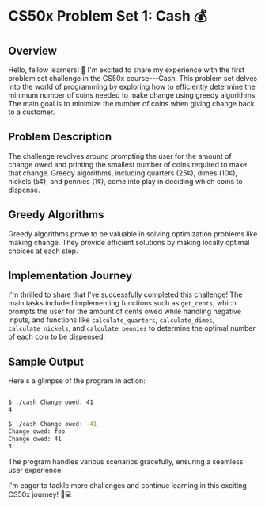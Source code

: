 CS50x Problem Set 1: Cash 💰
============================

Overview
--------

Hello, fellow learners! 🚀 I'm excited to share my experience with the first problem set challenge in the CS50x course---Cash. This problem set delves into the world of programming by exploring how to efficiently determine the minimum number of coins needed to make change using greedy algorithms. The main goal is to minimize the number of coins when giving change back to a customer.

Problem Description
-------------------

The challenge revolves around prompting the user for the amount of change owed and printing the smallest number of coins required to make that change. Greedy algorithms, including quarters (25¢), dimes (10¢), nickels (5¢), and pennies (1¢), come into play in deciding which coins to dispense.

Greedy Algorithms 
--------------------

Greedy algorithms prove to be valuable in solving optimization problems like making change. They provide efficient solutions by making locally optimal choices at each step.

Implementation Journey
----------------------

I'm thrilled to share that I've successfully completed this challenge! The main tasks included implementing functions such as `get_cents`, which prompts the user for the amount of cents owed while handling negative inputs, and functions like `calculate_quarters`, `calculate_dimes`, `calculate_nickels`, and `calculate_pennies` to determine the optimal number of each coin to be dispensed.

Sample Output
-------------

Here's a glimpse of the program in action:

```bash

$ ./cash Change owed: 41
4

$ ./cash Change owed: -41
Change owed: foo
Change owed: 41
4

```

The program handles various scenarios gracefully, ensuring a seamless user experience.

I'm eager to tackle more challenges and continue learning in this exciting CS50x journey! 🚀💻
